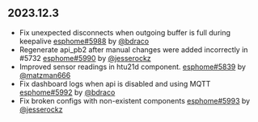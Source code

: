 ## 2023.12.3

- Fix unexpected disconnects when outgoing buffer is full during keepalive [esphome#5988](https://github.com/esphome/esphome/pull/5988) by [@bdraco](https://github.com/bdraco)
- Regenerate api_pb2 after manual changes were added incorrectly in #5732 [esphome#5990](https://github.com/esphome/esphome/pull/5990) by [@jesserockz](https://github.com/jesserockz)
- Improved sensor readings in htu21d component. [esphome#5839](https://github.com/esphome/esphome/pull/5839) by [@matzman666](https://github.com/matzman666)
- Fix dashboard logs when api is disabled and using MQTT [esphome#5992](https://github.com/esphome/esphome/pull/5992) by [@bdraco](https://github.com/bdraco)
- Fix broken configs with non-existent components [esphome#5993](https://github.com/esphome/esphome/pull/5993) by [@jesserockz](https://github.com/jesserockz)

